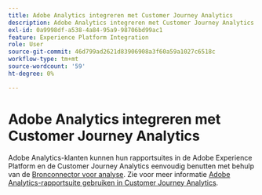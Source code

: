 ```yaml
---
title: Adobe Analytics integreren met Customer Journey Analytics
description: Adobe Analytics integreren met Customer Journey Analytics
exl-id: 0a9998df-a538-4a84-95a9-98706bd99ac1
feature: Experience Platform Integration
role: User
source-git-commit: 46d799ad2621d83906908a3f60a59a1027c6518c
workflow-type: tm+mt
source-wordcount: '59'
ht-degree: 0%

---
```


# Adobe Analytics integreren met Customer Journey Analytics

Adobe Analytics-klanten kunnen hun rapportsuites in de Adobe Experience Platform en de Customer Journey Analytics eenvoudig benutten met behulp van de [Bronconnector voor analyse](https://experienceleague.adobe.com/docs/experience-platform/sources/connectors/adobe-applications/analytics.html?lang=nl-NL). Zie voor meer informatie [Adobe Analytics-rapportsuite gebruiken in Customer Journey Analytics](/help/getting-started/aa-vs-cja/aa-data-in-cja.md).
